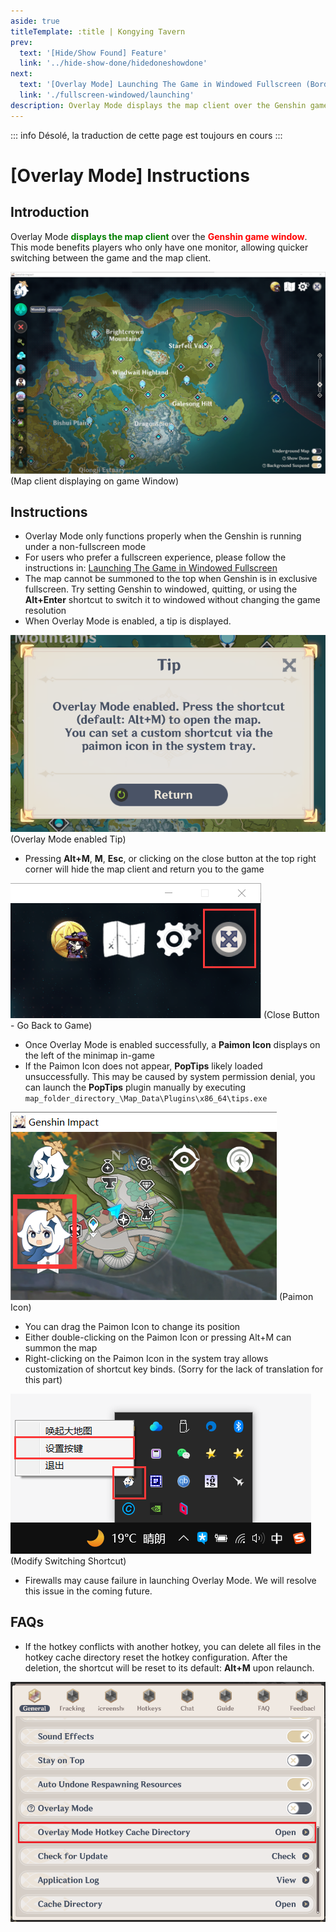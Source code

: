 ```yaml
---
aside: true
titleTemplate: :title | Kongying Tavern
prev:
  text: '[Hide/Show Found] Feature'
  link: '../hide-show-done/hidedoneshowdone'
next:
  text: '[Overlay Mode] Launching The Game in Windowed Fullscreen (Borderless)'
  link: './fullscreen-windowed/launching'
description: Overlay Mode displays the map client over the Genshin game window. This mode benefits players who only have one monitor, allowing quicker switching between the game and the map client.
---
```


::: info
Désolé, la traduction de cette page est toujours en cours
:::

[文：【覆盖模式】使用说明]: # 'https://support.qq.com/products/321980/faqs/97047'

# [Overlay Mode] Instructions

## Introduction

Overlay Mode <span style="color: green"><b>displays the map client</b></span> over the <span style="color: red"><b>Genshin game window</b></span>. This mode benefits players who only have one monitor, allowing quicker switching between the game and the map client.

![](/imgs/fr/manual/overlay-mode/1.png)
(Map client displaying on game Window)

## Instructions

- Overlay Mode only functions properly when the Genshin is running under a non-fullscreen mode
- For users who prefer a fullscreen experience, please follow the instructions in: [Launching The Game in Windowed Fullscreen](./fullscreen-windowed/launching.md)
- The map cannot be summoned to the top when Genshin is in exclusive fullscreen. Try setting Genshin to windowed, quitting, or using the **Alt+Enter** shortcut to switch it to windowed without changing the game resolution
- When Overlay Mode is enabled, a tip is displayed.

![](/imgs/fr/manual/overlay-mode/2.png)
(Overlay Mode enabled Tip)

- Pressing **Alt+M**, **M**, **Esc**, or clicking on the close button at the top right corner will hide the map client and return you to the game

![](/imgs/fr/manual/overlay-mode/3.png)
(Close Button - Go Back to Game)

- Once Overlay Mode is enabled successfully, a **Paimon Icon** displays on the left of the minimap in-game
- If the Paimon Icon does not appear, **PopTips** likely loaded unsuccessfully. This may be caused by system permission denial, you can launch the **PopTips** plugin manually by executing `map_folder_directory_\Map_Data\Plugins\x86_64\tips.exe`

![](/imgs/fr/manual/overlay-mode/4.png)
(Paimon Icon)

- You can drag the Paimon Icon to change its position
- Either double-clicking on the Paimon Icon or pressing Alt+M can summon the map
- Right-clicking on the Paimon Icon in the system tray allows customization of shortcut key binds. (Sorry for the lack of translation for this part)

![](/imgs/fr/manual/overlay-mode/5.png)
(Modify Switching Shortcut)

- Firewalls may cause failure in launching Overlay Mode. We will resolve this issue in the coming future.

## FAQs

- If the hotkey conflicts with another hotkey, you can delete all files in the hotkey cache directory reset the hotkey configuration. After the deletion, the shortcut will be reset to its default: **Alt+M** upon relaunch.

![](/imgs/fr/manual/overlay-mode/6.png)
